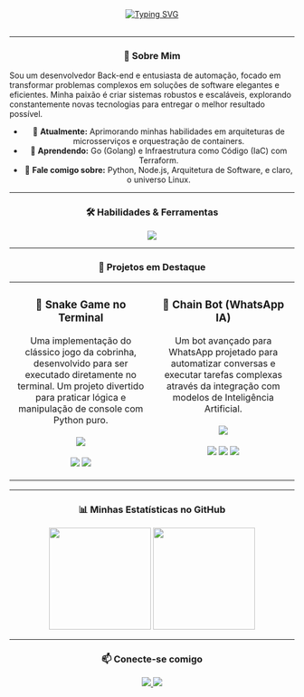 <div align="center">
<div align="center">
  <a href="https://git.io/typing-svg">
    <img src="https://readme-typing-svg.herokuapp.com?font=Fira+Code&size=36&pause=1000&color=79D8FB&center=true&vCenter=true&width=700&lines=Ol%C3%A1,+eu+sou+Maur%C3%ADcio+(wallax0x);Desenvolvedor+Back-end;Especialista+em+Automa%C3%A7%C3%A3o+%26+Bots" alt="Typing SVG">
  </a>
</div>


<br>

---

### 🚀 Sobre Mim

<p align="left">
  Sou um desenvolvedor Back-end e entusiasta de automação, focado em transformar problemas complexos em soluções de software elegantes e eficientes. Minha paixão é criar sistemas robustos e escaláveis, explorando constantemente novas tecnologias para entregar o melhor resultado possível.
</p>

- 🔭 **Atualmente:** Aprimorando minhas habilidades em arquiteturas de microsserviços e orquestração de containers.
- 🌱 **Aprendendo:** Go (Golang) e Infraestrutura como Código (IaC) com Terraform.
- 💬 **Fale comigo sobre:** Python, Node.js, Arquitetura de Software, e claro, o universo Linux.

---

### 🛠️ Habilidades & Ferramentas

<p align="center">
  <a href="https://skillicons.dev">
    <img src="https://skillicons.dev/icons?i=python,nodejs,javascript,typescript,bash,postgres,mysql,mongodb,docker,kubernetes,aws,gcp,linux,arch,git,vscode,postman&perline=9" />
  </a>
</p>

---

### 📌 Projetos em Destaque

<table width="100%">
  <tr>
    <td width="50%" valign="top">
      <h3 align="center">🐍 Snake Game no Terminal</h3>
      <p align="center">
        Uma implementação do clássico jogo da cobrinha, desenvolvido para ser executado diretamente no terminal. Um projeto divertido para praticar lógica e manipulação de console com Python puro.
        <br/><br/>
        <a href="https://github.com/wallax0x/Snake-game" target="_blank">
          <img src="https://img.shields.io/badge/Ver%20Repositório-181717?style=for-the-badge&logo=github"/>
        </a>
        <br/><br/>
        <img src="https://img.shields.io/badge/Python-3776AB?style=flat&logo=python&logoColor=white"/>
        <img src="https://img.shields.io/badge/Status-Finalizado-green?style=flat"/>
      </p>
    </td>
    <td width="50%" valign="top">
      <h3 align="center">🤖 Chain Bot (WhatsApp IA)</h3>
      <p align="center">
        Um bot avançado para WhatsApp projetado para automatizar conversas e executar tarefas complexas através da integração com modelos de Inteligência Artificial.
        <br/><br/>
        <a href="https://github.com/wallax0x/Chain-Bot" target="_blank">
          <img src="https://img.shields.io/badge/Ver%20Repositório-181717?style=for-the-badge&logo=github"/>
        </a>
        <br/><br/>
        <img src="https://img.shields.io/badge/Node.js-339933?style=flat&logo=nodedotjs&logoColor=white"/>
        <img src="https://img.shields.io/badge/IA-A78BFA?style=flat"/>
        <img src="https://img.shields.io/badge/Status-Concluído-blue?style=flat"/>
      </p>
    </td>
  </tr>
</table>

---

### 📊 Minhas Estatísticas no GitHub

<div align="center">
  <img height="180em" src="https://github-readme-stats.vercel.app/api?username=wallax0x&show_icons=true&theme=tokyonight&include_all_commits=true&count_private=true"/>
  <img height="180em" src="https://github-readme-stats.vercel.app/api/top-langs/?username=wallax0x&layout=compact&langs_count=8&theme=tokyonight"/>
</div>

---

### 📫 Conecte-se comigo

<p align="center">
  <a href="mailto:pensamentosneutros@gmail.com">
    <img src="https://img.shields.io/badge/-Gmail-D14836?style=for-the-badge&logo=gmail&logoColor=white"/>
  </a>
  <a href="https://www.linkedin.com/in/mauricio-sales-de-farias-973300269" target="_blank">
    <img src="https://img.shields.io/badge/-LinkedIn-0077B5?style=for-the-badge&logo=linkedin&logoColor=white"/>
  </a>
</p>
